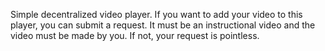 Simple decentralized video player. If you want to add your video to this player, you can submit a request. It must be an instructional video and the video must be made by you. If not, your request is pointless.

